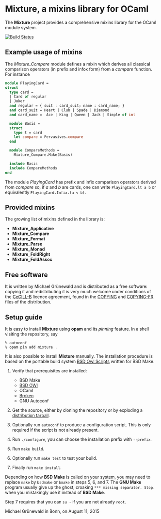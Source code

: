 # Mixture, a mixins library for OCaml

The **Mixture** project provides a comprehensive mixins library for
the OCaml module system.

[![Build Status](https://travis-ci.org/michipili/mixture.svg?branch=master)](https://travis-ci.org/michipili/mixture?branch=master)


## Example usage of mixins

The *Mixture_Compare* module defines a mixin which derives all
classical comparison operators (in prefix and infox form) from a
*compare* function.  For instance

```ocaml
module PlayingCard =
struct
  type card =
  | Card of regular
  | Joker
  and regular = { suit : card_suit; name : card_name; }
  and card_suit = Heart | Club | Spade | Diamond
  and card_name =  Ace | King | Queen | Jack | Simple of int

  module Basis =
  struct
    type t = card
    let compare = Pervasives.compare
  end

  module CompareMethods =
    Mixture_Compare.Make(Basis)

  include Basis
  include CompareMethods
end
```

The module *PlayingCard* has prefix and infix comparison operators
derived from *compare* so, if *a* and *b* are cards, one can write
`PlayingCard.lt a b` or equivalently `PlayingCard.Infix.(a < b)`.


## Provided mixins

The growing list of mixins defined in the library is:

- **Mixture_Applicative**
- **Mixture_Compare**
- **Mixture_Format**
- **Mixture_Parse**
- **Mixture_Monad**
- **Mixture_FoldRight**
- **Mixture_FoldAssoc**


## Free software

It is written by Michael Grünewald and is distributed as a free
software: copying it  and redistributing it is
very much welcome under conditions of the [CeCILL-B][licence-url]
licence agreement, found in the [COPYING][licence-en] and
[COPYING-FR][licence-fr] files of the distribution.


## Setup guide

It is easy to install **Mixture** using **opam** and its *pinning*
feature.  In a shell visiting the repository, say

```console
% autoconf
% opam pin add mixture .
```

It is also possible to install **Mixture** manually.
The installation procedure is based on the portable build system
[BSD Owl Scripts][bsdowl-home] written for BSD Make.

1. Verify that prerequisites are installed:
   - BSD Make
   - [BSD OWl][bsdowl-install]
   - OCaml
   - [Broken][broken-home]
   - GNU Autoconf

2. Get the source, either by cloning the repository or by exploding a
   [distribution tarball](releases).

3. Optionally run `autoconf` to produce a configuration script. This
   is only required if the script is not already present.

4. Run `./configure`, you can choose the installation prefix with
   `--prefix`.

5. Run `make build`.

6. Optionally run `make test` to test your build.

7. Finally run `make install`.

Depending on how **BSD Make** is called on your system, you may need to
replace `make` by `bsdmake` or `bmake` in steps 5, 6, and 7.
The **GNU Make** program usually give up the ghost, croaking
`*** missing separator. Stop.` when you mistakingly use it instead of
**BSD Make**.

Step 7 requires that you can `su -` if you are not already `root`.


Michael Grünewald in Bonn, on August 11, 2015

  [licence-url]:        http://www.cecill.info/licences/Licence_CeCILL-B_V1-en.html
  [licence-en]:         COPYING
  [licence-fr]:         COPYING-FR
  [bsdowl-home]:        https://github.com/michipili/bsdowl
  [bsdowl-install]:     https://github.com/michipili/bsdowl/wiki/Install
  [broken-home]:        https://github.com/michipili/broken
